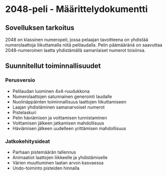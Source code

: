 # 2048-peli - Määrittelydokumentti

## Sovelluksen tarkoitus

2048 on klassinen numeropeli, jossa pelaajan tavoitteena on yhdistää numerolaattoja liikuttamalla niitä pelilaudalla. Pelin päämääränä on saavuttaa 2048-numeroinen laatta yhdistämällä samanlaiset numerot toisiinsa.

## Suunnitellut toiminnallisuudet

### Perusversio
- Pelilaudan luominen 4x4-ruudukkona
- Numerolaattojen satunnainen generointi laudalle
- Nuolinäppäinten toiminnallisuus laattojen liikuttamiseen
- Laajan yhdistäminen samanarvoiset numerot
- Pistelaskuri
- Pelin häviämisen ja voittamisen tunnistaminen
- Voittamisen jälkeen jatkamisen mahdollisuus
- Häviämisen jälkeen uudelleen yrittämisen mahdollisuus

### Jatkokehitysideat
- Parhaan pistemäärän tallennus
- Animaatiot laattojen liikkeelle ja yhdistämiselle
- Värien muuttuminen laatan arvon kasvaessa
- Undo-toiminto pisteiden hinnalla

